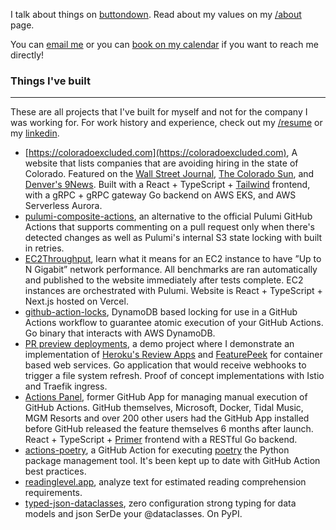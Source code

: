 I talk about things on
[buttondown](https://buttondown.email/abatilo/archive). Read about my values on
my [/about](/about) page.

You can [email me](mailto:aaronbatilo@gmail.com) or you can [book on my calendar](https://calendar.x.ai/abatilo) if you want to reach me directly!

### Things I've built

---

These are all projects that I've built for myself and not for the company I was
working for. For work history and experience, check out my [/resume](/resume)
or my [linkedin](https://www.linkedin.com/in/abatilo).

- [https://coloradoexcluded.com](https://coloradoexcluded.com), A website that
  lists companies that are avoiding hiring in the state of Colorado. Featured
  on the [Wall Street
  Journal](https://www.wsj.com/articles/many-companies-want-remote-workersexcept-from-colorado-11623937649?reflink=desktopwebshare_permalink),
  [The Colorado
  Sun](https://coloradosun.com/2021/06/19/colorado-job-openings-salary-equal-pay-unemployment/),
  and [Denver's
  9News](https://www.9news.com/video/news/local/next/website-tracks-companies-exclude-colorado-applicants-salary-requirement-law/73-ffbab2e6-bbd3-4118-b99f-c5a85361e983).
  Built with a React + TypeScript + [Tailwind](https://tailwindui.com/) frontend, with a gRPC + gRPC
  gateway Go backend on AWS EKS, and AWS Serverless Aurora.
- [pulumi-composite-actions](https://github.com/abatilo/pulumi-composite-actions),
  an alternative to the official Pulumi GitHub Actions that supports commenting
  on a pull request only when there's detected changes as well as Pulumi's
  internal S3 state locking with built in retries.
- [EC2Throughput](https://ec2throughput.info), learn what it means for an EC2
  instance to have ”Up to N Gigabit” network performance. All benchmarks are
  ran automatically and published to the website immediately after tests
  complete. EC2 instances are orchestrated with Pulumi. Website is React +
  TypeScript + Next.js hosted on Vercel.
- [github-action-locks](https://github.com/abatilo/github-action-locks),
  DynamoDB based locking for use in a GitHub Actions workflow to guarantee
  atomic execution of your GitHub Actions. Go binary that interacts with
  AWS DynamoDB.
- [PR preview deployments](https://github.com/abatilo/streamlit-preview-environments-demo),
  a demo project where I demonstrate an implementation of [Heroku's Review
  Apps](https://devcenter.heroku.com/articles/github-integration-review-apps)
  and [FeaturePeek](https://featurepeek.com/) for container based web services.
  Go application that would receive webhooks to trigger a file system
  refresh. Proof of concept implementations with Istio and Traefik ingress.
- [Actions Panel](https://actionspanel.app), former GitHub App for managing
  manual execution of GitHub Actions. GitHub themselves, Microsoft, Docker,
  Tidal Music, MGM Resorts and over 200 other users had the GitHub App
  installed before GitHub released the feature themselves 6 months after
  launch. React + TypeScript + [Primer](https://github.com/primer/components)
  frontend with a RESTful Go backend.
- [actions-poetry](https://github.com/abatilo/actions-poetry), a GitHub Action
  for executing [poetry](https://github.com/python-poetry/poetry) the Python
  package management tool. It's been kept up to date with GitHub Action best
  practices.
- [readinglevel.app](https://readinglevel.app), analyze text for estimated
  reading comprehension requirements.
- [typed-json-dataclasses](https://github.com/abatilo/typed-json-dataclass),
  zero configuration strong typing for data models and json SerDe your
  @dataclasses. On PyPI.
